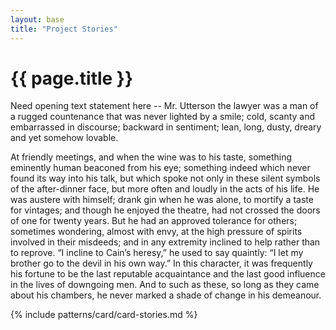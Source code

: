 ```yaml
---
layout: base
title: "Project Stories"
---
```


# {{ page.title }}

Need opening text statement here -- Mr. Utterson the lawyer was a man of a rugged countenance that was never lighted by a smile; cold, scanty and embarrassed in discourse; backward in sentiment; lean, long, dusty, dreary and yet somehow lovable.

At friendly meetings, and when the wine was to his taste, something eminently human beaconed from his eye; something indeed which never found its way into his talk, but which spoke not only in these silent symbols of the after-dinner face, but more often and loudly in the acts of his life. He was austere with himself; drank gin when he was alone, to mortify a taste for vintages; and though he enjoyed the theatre, had not crossed the doors of one for twenty years. But he had an approved tolerance for others; sometimes wondering, almost with envy, at the high pressure of spirits involved in their misdeeds; and in any extremity inclined to help rather than to reprove. “I incline to Cain’s heresy,” he used to say quaintly: “I let my brother go to the devil in his own way.” In this character, it was frequently his fortune to be the last reputable acquaintance and the last good influence in the lives of downgoing men. And to such as these, so long as they came about his chambers, he never marked a shade of change in his demeanour.


{% include patterns/card/card-stories.md %}



